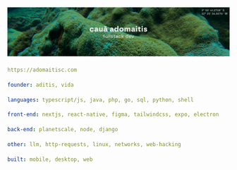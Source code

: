 ![image](https://github.com/adomaitisc/adomaitisc/blob/main/hello.png?raw=true)
---

```yaml
https://adomaitisc.com

founder: aditis, vida

languages: typescript/js, java, php, go, sql, python, shell

front-end: nextjs, react-native, figma, tailwindcss, expo, electron

back-end: planetscale, node, django

other: llm, http-requests, linux, networks, web-hacking

built: mobile, desktop, web
```
